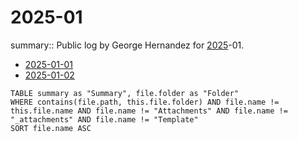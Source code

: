 #  2025-01

summary:: Public log by George Hernandez for [2025](2025.md)-01.

- [2025-01-01](2025-01-01.md)
- [2025-01-02](2025-01-02.md)

```dataview
TABLE summary as "Summary", file.folder as "Folder"
WHERE contains(file.path, this.file.folder) AND file.name != this.file.name AND file.name != "Attachments" AND file.name != "_attachments" AND file.name != "Template"
SORT file.name ASC
```